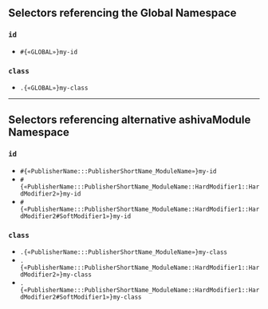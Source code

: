 ## Selectors referencing the Global Namespace

### `id`
 - `#{«GLOBAL»}my-id`
 
### `class`
 - `.{«GLOBAL»}my-class`

_____

## Selectors referencing alternative ashivaModule Namespace

### `id`
 - `#{«PublisherName:::PublisherShortName_ModuleName»}my-id`
 - `#{«PublisherName:::PublisherShortName_ModuleName::HardModifier1::HardModifier2»}my-id`
 - `#{«PublisherName:::PublisherShortName_ModuleName::HardModifier1::HardModifier2#SoftModifier1»}my-id`
 
### `class`
 - `.{«PublisherName:::PublisherShortName_ModuleName»}my-class`
 - `.{«PublisherName:::PublisherShortName_ModuleName::HardModifier1::HardModifier2»}my-class`
 - `.{«PublisherName:::PublisherShortName_ModuleName::HardModifier1::HardModifier2#SoftModifier1»}my-class`
